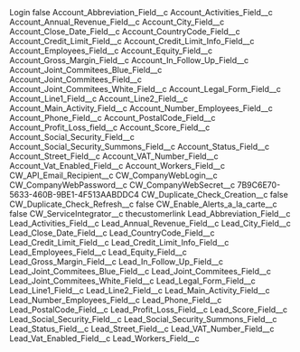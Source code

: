<?xml version="1.0" encoding="UTF-8"?>
<CustomMetadata xmlns="http://soap.sforce.com/2006/04/metadata" xmlns:xsi="http://www.w3.org/2001/XMLSchema-instance" xmlns:xsd="http://www.w3.org/2001/XMLSchema">
    <label>Login</label>
    <protected>false</protected>
    <values>
        <field>Account_Abbreviation_Field__c</field>
        <value xsi:nil="true"/>
    </values>
    <values>
        <field>Account_Activities_Field__c</field>
        <value xsi:nil="true"/>
    </values>
    <values>
        <field>Account_Annual_Revenue_Field__c</field>
        <value xsi:nil="true"/>
    </values>
    <values>
        <field>Account_City_Field__c</field>
        <value xsi:nil="true"/>
    </values>
    <values>
        <field>Account_Close_Date_Field__c</field>
        <value xsi:nil="true"/>
    </values>
    <values>
        <field>Account_CountryCode_Field__c</field>
        <value xsi:nil="true"/>
    </values>
    <values>
        <field>Account_Credit_Limit_Field__c</field>
        <value xsi:nil="true"/>
    </values>
    <values>
        <field>Account_Credit_Limit_Info_Field__c</field>
        <value xsi:nil="true"/>
    </values>
    <values>
        <field>Account_Employees_Field__c</field>
        <value xsi:nil="true"/>
    </values>
    <values>
        <field>Account_Equity_Field__c</field>
        <value xsi:nil="true"/>
    </values>
    <values>
        <field>Account_Gross_Margin_Field__c</field>
        <value xsi:nil="true"/>
    </values>
    <values>
        <field>Account_In_Follow_Up_Field__c</field>
        <value xsi:nil="true"/>
    </values>
    <values>
        <field>Account_Joint_Commitees_Blue_Field__c</field>
        <value xsi:nil="true"/>
    </values>
    <values>
        <field>Account_Joint_Commitees_Field__c</field>
        <value xsi:nil="true"/>
    </values>
    <values>
        <field>Account_Joint_Commitees_White_Field__c</field>
        <value xsi:nil="true"/>
    </values>
    <values>
        <field>Account_Legal_Form_Field__c</field>
        <value xsi:nil="true"/>
    </values>
    <values>
        <field>Account_Line1_Field__c</field>
        <value xsi:nil="true"/>
    </values>
    <values>
        <field>Account_Line2_Field__c</field>
        <value xsi:nil="true"/>
    </values>
    <values>
        <field>Account_Main_Activity_Field__c</field>
        <value xsi:nil="true"/>
    </values>
    <values>
        <field>Account_Number_Employees_Field__c</field>
        <value xsi:nil="true"/>
    </values>
    <values>
        <field>Account_Phone_Field__c</field>
        <value xsi:nil="true"/>
    </values>
    <values>
        <field>Account_PostalCode_Field__c</field>
        <value xsi:nil="true"/>
    </values>
    <values>
        <field>Account_Profit_Loss_field__c</field>
        <value xsi:nil="true"/>
    </values>
    <values>
        <field>Account_Score_Field__c</field>
        <value xsi:nil="true"/>
    </values>
    <values>
        <field>Account_Social_Security_Field__c</field>
        <value xsi:nil="true"/>
    </values>
    <values>
        <field>Account_Social_Security_Summons_Field__c</field>
        <value xsi:nil="true"/>
    </values>
    <values>
        <field>Account_Status_Field__c</field>
        <value xsi:nil="true"/>
    </values>
    <values>
        <field>Account_Street_Field__c</field>
        <value xsi:nil="true"/>
    </values>
    <values>
        <field>Account_VAT_Number_Field__c</field>
        <value xsi:nil="true"/>
    </values>
    <values>
        <field>Account_Vat_Enabled_Field__c</field>
        <value xsi:nil="true"/>
    </values>
    <values>
        <field>Account_Workers_Field__c</field>
        <value xsi:nil="true"/>
    </values>
    <values>
        <field>CW_API_Email_Recipient__c</field>
        <value xsi:nil="true"/>
    </values>
    <values>
        <field>CW_CompanyWebLogin__c</field>
        <value xsi:nil="true"/>
    </values>
    <values>
        <field>CW_CompanyWebPassword__c</field>
        <value xsi:nil="true"/>
    </values>
    <values>
        <field>CW_CompanyWebSecret__c</field>
        <value xsi:type="xsd:string">7B9C6E70-5633-460B-9BE1-4F513AABDDC4</value>
    </values>
    <values>
        <field>CW_Duplicate_Check_Creation__c</field>
        <value xsi:type="xsd:boolean">false</value>
    </values>
    <values>
        <field>CW_Duplicate_Check_Refresh__c</field>
        <value xsi:type="xsd:boolean">false</value>
    </values>
    <values>
        <field>CW_Enable_Alerts_a_la_carte__c</field>
        <value xsi:type="xsd:boolean">false</value>
    </values>
    <values>
        <field>CW_ServiceIntegrator__c</field>
        <value xsi:type="xsd:string">thecustomerlink</value>
    </values>
    <values>
        <field>Lead_Abbreviation_Field__c</field>
        <value xsi:nil="true"/>
    </values>
    <values>
        <field>Lead_Activities_Field__c</field>
        <value xsi:nil="true"/>
    </values>
    <values>
        <field>Lead_Annual_Revenue_Field__c</field>
        <value xsi:nil="true"/>
    </values>
    <values>
        <field>Lead_City_Field__c</field>
        <value xsi:nil="true"/>
    </values>
    <values>
        <field>Lead_Close_Date_Field__c</field>
        <value xsi:nil="true"/>
    </values>
    <values>
        <field>Lead_CountryCode_Field__c</field>
        <value xsi:nil="true"/>
    </values>
    <values>
        <field>Lead_Credit_Limit_Field__c</field>
        <value xsi:nil="true"/>
    </values>
    <values>
        <field>Lead_Credit_Limit_Info_Field__c</field>
        <value xsi:nil="true"/>
    </values>
    <values>
        <field>Lead_Employees_Field__c</field>
        <value xsi:nil="true"/>
    </values>
    <values>
        <field>Lead_Equity_Field__c</field>
        <value xsi:nil="true"/>
    </values>
    <values>
        <field>Lead_Gross_Margin_Field__c</field>
        <value xsi:nil="true"/>
    </values>
    <values>
        <field>Lead_In_Follow_Up_Field__c</field>
        <value xsi:nil="true"/>
    </values>
    <values>
        <field>Lead_Joint_Commitees_Blue_Field__c</field>
        <value xsi:nil="true"/>
    </values>
    <values>
        <field>Lead_Joint_Commitees_Field__c</field>
        <value xsi:nil="true"/>
    </values>
    <values>
        <field>Lead_Joint_Commitees_White_Field__c</field>
        <value xsi:nil="true"/>
    </values>
    <values>
        <field>Lead_Legal_Form_Field__c</field>
        <value xsi:nil="true"/>
    </values>
    <values>
        <field>Lead_Line1_Field__c</field>
        <value xsi:nil="true"/>
    </values>
    <values>
        <field>Lead_Line2_Field__c</field>
        <value xsi:nil="true"/>
    </values>
    <values>
        <field>Lead_Main_Activity_Field__c</field>
        <value xsi:nil="true"/>
    </values>
    <values>
        <field>Lead_Number_Employees_Field__c</field>
        <value xsi:nil="true"/>
    </values>
    <values>
        <field>Lead_Phone_Field__c</field>
        <value xsi:nil="true"/>
    </values>
    <values>
        <field>Lead_PostalCode_Field__c</field>
        <value xsi:nil="true"/>
    </values>
    <values>
        <field>Lead_Profit_Loss_Field__c</field>
        <value xsi:nil="true"/>
    </values>
    <values>
        <field>Lead_Score_Field__c</field>
        <value xsi:nil="true"/>
    </values>
    <values>
        <field>Lead_Social_Security_Field__c</field>
        <value xsi:nil="true"/>
    </values>
    <values>
        <field>Lead_Social_Security_Summons_Field__c</field>
        <value xsi:nil="true"/>
    </values>
    <values>
        <field>Lead_Status_Field__c</field>
        <value xsi:nil="true"/>
    </values>
    <values>
        <field>Lead_Street_Field__c</field>
        <value xsi:nil="true"/>
    </values>
    <values>
        <field>Lead_VAT_Number_Field__c</field>
        <value xsi:nil="true"/>
    </values>
    <values>
        <field>Lead_Vat_Enabled_Field__c</field>
        <value xsi:nil="true"/>
    </values>
    <values>
        <field>Lead_Workers_Field__c</field>
        <value xsi:nil="true"/>
    </values>
</CustomMetadata>
